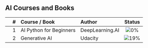 ## AI Courses and Books


|  | # | Course / Book | Author | Status |
|:---:|:---:|:---|:---|:---:|
|  | 1 | AI Python for Beginners | DeepLearning.AI | ![0%](https://geps.dev/progress/0) |
|  | 2 | Generative AI | Udacity | ![19%](https://geps.dev/progress/19) |





<!-- |  | 1 | [Become an AI Developer Code-Along Series](https://github.com/cintia-shinoda/ai/tree/master/1-Become-AI-Dev) | DataCamp | ![0%](https://progress-bar.dev/0) |
|  | 2 | Formação OpenAI e Python: crie ferramentas poderosas e chatbots inteligentes com as APIs da OpenAI | Alura | ![0%](https://progress-bar.dev/0) |
|  | 3 | Bootcamp: IA Generativa com AWS | trybe | ![9%](https://progress-bar.dev/9) |
|  | 4 | Introduction to ChatGPT | DataCamp | ![0%](https://progress-bar.dev/0) | -->